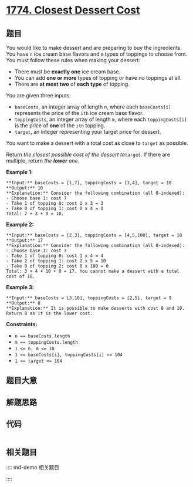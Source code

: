 # [1774. Closest Dessert Cost](https://leetcode.com/problems/closest-dessert-cost)

## 题目

You would like to make dessert and are preparing to buy the ingredients. You
have `n` ice cream base flavors and `m` types of toppings to choose from. You
must follow these rules when making your dessert:

  * There must be **exactly one** ice cream base.
  * You can add **one or more** types of topping or have no toppings at all.
  * There are **at most two** of **each type** of topping.

You are given three inputs:

  * `baseCosts`, an integer array of length `n`, where each `baseCosts[i]` represents the price of the `ith` ice cream base flavor.
  * `toppingCosts`, an integer array of length `m`, where each `toppingCosts[i]` is the price of **one** of the `ith` topping.
  * `target`, an integer representing your target price for dessert.

You want to make a dessert with a total cost as close to `target` as possible.

Return _the closest possible cost of the dessert to_`target`. If there are
multiple, return _the **lower** one._



**Example 1:**

    
    
    **Input:** baseCosts = [1,7], toppingCosts = [3,4], target = 10
    **Output:** 10
    **Explanation:** Consider the following combination (all 0-indexed):
    - Choose base 1: cost 7
    - Take 1 of topping 0: cost 1 x 3 = 3
    - Take 0 of topping 1: cost 0 x 4 = 0
    Total: 7 + 3 + 0 = 10.
    

**Example 2:**

    
    
    **Input:** baseCosts = [2,3], toppingCosts = [4,5,100], target = 18
    **Output:** 17
    **Explanation:** Consider the following combination (all 0-indexed):
    - Choose base 1: cost 3
    - Take 1 of topping 0: cost 1 x 4 = 4
    - Take 2 of topping 1: cost 2 x 5 = 10
    - Take 0 of topping 2: cost 0 x 100 = 0
    Total: 3 + 4 + 10 + 0 = 17. You cannot make a dessert with a total cost of 18.
    

**Example 3:**

    
    
    **Input:** baseCosts = [3,10], toppingCosts = [2,5], target = 9
    **Output:** 8
    **Explanation:** It is possible to make desserts with cost 8 and 10. Return 8 as it is the lower cost.
    



**Constraints:**

  * `n == baseCosts.length`
  * `m == toppingCosts.length`
  * `1 <= n, m <= 10`
  * `1 <= baseCosts[i], toppingCosts[i] <= 104`
  * `1 <= target <= 104`


## 题目大意

## 解题思路

## 代码

```javascript

```

## 相关题目

:::: md-demo 相关题目

::::
